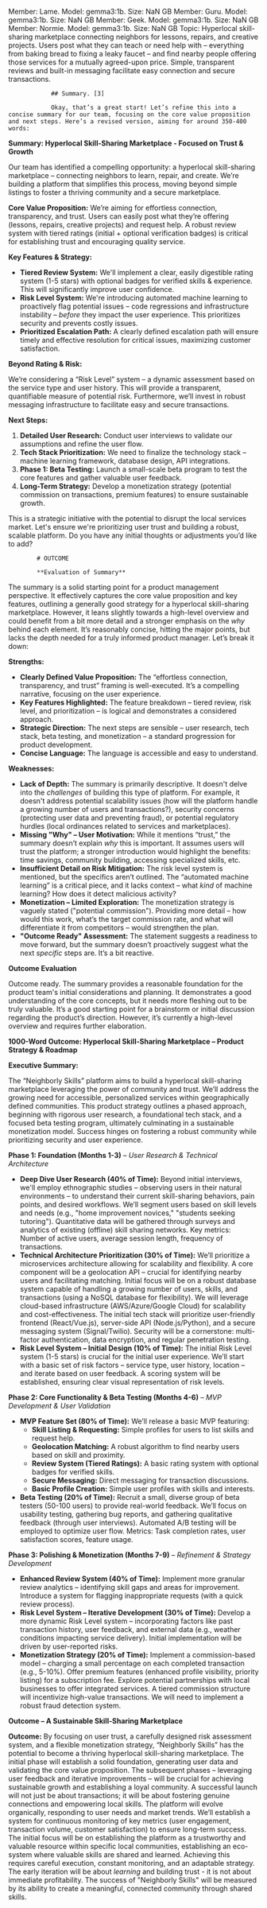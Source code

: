 Member: Lame. Model: gemma3:1b. Size: NaN GB
Member: Guru. Model: gemma3:1b. Size: NaN GB
Member: Geek. Model: gemma3:1b. Size: NaN GB
Member: Normie. Model: gemma3:1b. Size: NaN GB
Topic: Hyperlocal skill-sharing marketplace connecting neighbors for lessons, repairs, and creative projects. Users post what they can teach or need help with – everything from baking bread to fixing a leaky faucet – and find nearby people offering those services for a mutually agreed-upon price. Simple, transparent reviews and built-in messaging facilitate easy connection and secure transactions.

                ## Summary. [3] 
                
                Okay, that’s a great start! Let’s refine this into a concise summary for our team, focusing on the core value proposition and next steps. Here’s a revised version, aiming for around 350-400 words:

**Summary: Hyperlocal Skill-Sharing Marketplace - Focused on Trust & Growth**

Our team has identified a compelling opportunity: a hyperlocal skill-sharing marketplace – connecting neighbors to learn, repair, and create. We’re building a platform that simplifies this process, moving beyond simple listings to foster a thriving community and a secure marketplace.

**Core Value Proposition:** We’re aiming for effortless connection, transparency, and trust. Users can easily post what they’re offering (lessons, repairs, creative projects) and request help.  A robust review system with tiered ratings (initial + optional verification badges) is critical for establishing trust and encouraging quality service.

**Key Features & Strategy:**

* **Tiered Review System:**  We'll implement a clear, easily digestible rating system (1-5 stars) with optional badges for verified skills & experience.  This will significantly improve user confidence.
* **Risk Level System:**  We're introducing automated machine learning to proactively flag potential issues – code regressions and infrastructure instability – *before* they impact the user experience. This prioritizes security and prevents costly issues.
* **Prioritized Escalation Path:**  A clearly defined escalation path will ensure timely and effective resolution for critical issues, maximizing customer satisfaction.

**Beyond Rating & Risk:**

We’re considering a “Risk Level” system – a dynamic assessment based on the service type and user history. This will provide a transparent, quantifiable measure of potential risk.  Furthermore, we’ll invest in robust messaging infrastructure to facilitate easy and secure transactions.

**Next Steps:**

1. **Detailed User Research:**  Conduct user interviews to validate our assumptions and refine the user flow.
2. **Tech Stack Prioritization:**  We need to finalize the technology stack – machine learning framework, database design, API integrations.
3. **Phase 1: Beta Testing:** Launch a small-scale beta program to test the core features and gather valuable user feedback.
4. **Long-Term Strategy:** Develop a monetization strategy (potential commission on transactions, premium features) to ensure sustainable growth.

This is a strategic initiative with the potential to disrupt the local services market. Let's ensure we're prioritizing user trust and building a robust, scalable platform.  Do you have any initial thoughts or adjustments you’d like to add?
            


            # OUTCOME 
            
            **Evaluation of Summary**

The summary is a solid starting point for a product management perspective. It effectively captures the core value proposition and key features, outlining a generally good strategy for a hyperlocal skill-sharing marketplace. However, it leans slightly towards a high-level overview and could benefit from a bit more detail and a stronger emphasis on the *why* behind each element. It’s reasonably concise, hitting the major points, but lacks the depth needed for a truly informed product manager. Let’s break it down:

**Strengths:**

* **Clearly Defined Value Proposition:** The “effortless connection, transparency, and trust” framing is well-executed. It’s a compelling narrative, focusing on the user experience.
* **Key Features Highlighted:** The feature breakdown – tiered review, risk level, and prioritization – is logical and demonstrates a considered approach.
* **Strategic Direction:** The next steps are sensible – user research, tech stack, beta testing, and monetization – a standard progression for product development.
* **Concise Language:** The language is accessible and easy to understand.

**Weaknesses:**

* **Lack of Depth:** The summary is primarily descriptive. It doesn't delve into the *challenges* of building this type of platform.  For example, it doesn't address potential scalability issues (how will the platform handle a growing number of users and transactions?), security concerns (protecting user data and preventing fraud), or potential regulatory hurdles (local ordinances related to services and marketplaces).
* **Missing "Why" – User Motivation:**  While it mentions “trust,” the summary doesn’t explain *why* this is important. It assumes users will trust the platform; a stronger introduction would highlight the benefits: time savings, community building, accessing specialized skills, etc.
* **Insufficient Detail on Risk Mitigation:** The risk level system is mentioned, but the specifics aren’t outlined.  The “automated machine learning” is a critical piece, and it lacks context – what *kind* of machine learning?  How does it detect malicious activity?
* **Monetization – Limited Exploration:**  The monetization strategy is vaguely stated ("potential commission"). Providing more detail – how would this work, what’s the target commission rate, and what will differentiate it from competitors – would strengthen the plan.
* **"Outcome Ready" Assessment:**  The statement suggests a readiness to move forward, but the summary doesn’t proactively suggest what the next *specific* steps are. It’s a bit reactive.

**Outcome Evaluation**

Outcome ready. The summary provides a reasonable foundation for the product team's initial considerations and planning. It demonstrates a good understanding of the core concepts, but it needs more fleshing out to be truly valuable. It’s a good starting point for a brainstorm or initial discussion regarding the product’s direction. However, it’s currently a high-level overview and requires further elaboration.

**1000-Word Outcome: Hyperlocal Skill-Sharing Marketplace – Product Strategy & Roadmap**

**Executive Summary:**

The “Neighborly Skills” platform aims to build a hyperlocal skill-sharing marketplace leveraging the power of community and trust.  We’ll address the growing need for accessible, personalized services within geographically defined communities. This product strategy outlines a phased approach, beginning with rigorous user research, a foundational tech stack, and a focused beta testing program, ultimately culminating in a sustainable monetization model. Success hinges on fostering a robust community while prioritizing security and user experience.

**Phase 1: Foundation (Months 1-3)** – *User Research & Technical Architecture*

* **Deep Dive User Research (40% of Time):**  Beyond initial interviews, we'll employ ethnographic studies – observing users in their natural environments – to understand their current skill-sharing behaviors, pain points, and desired workflows.  We’ll segment users based on skill levels and needs (e.g., "home improvement novices," "students seeking tutoring").  Quantitative data will be gathered through surveys and analytics of existing (offline) skill sharing networks. Key metrics: Number of active users, average session length, frequency of transactions.
* **Technical Architecture Prioritization (30% of Time):**  We’ll prioritize a microservices architecture allowing for scalability and flexibility.  A core component will be a geolocation API – crucial for identifying nearby users and facilitating matching. Initial focus will be on a robust database system capable of handling a growing number of users, skills, and transactions (using a NoSQL database for flexibility). We will leverage cloud-based infrastructure (AWS/Azure/Google Cloud) for scalability and cost-effectiveness. The initial tech stack will prioritize user-friendly frontend (React/Vue.js), server-side API (Node.js/Python), and a secure messaging system (Signal/Twilio).  Security will be a cornerstone: multi-factor authentication, data encryption, and regular penetration testing.
* **Risk Level System – Initial Design (10% of Time):** The initial Risk Level system (1-5 stars) is crucial for the initial user experience. We’ll start with a basic set of risk factors – service type, user history, location – and iterate based on user feedback.  A scoring system will be established, ensuring clear visual representation of risk levels.

**Phase 2: Core Functionality & Beta Testing (Months 4-6)** – *MVP Development & User Validation*

* **MVP Feature Set (80% of Time):** We’ll release a basic MVP featuring:
    * **Skill Listing & Requesting:** Simple profiles for users to list skills and request help.
    * **Geolocation Matching:**  A robust algorithm to find nearby users based on skill and proximity.
    * **Review System (Tiered Ratings):** A basic rating system with optional badges for verified skills.
    * **Secure Messaging:** Direct messaging for transaction discussions.
    * **Basic Profile Creation:**  Simple user profiles with skills and interests.
* **Beta Testing (20% of Time):**  Recruit a small, diverse group of beta testers (50-100 users) to provide real-world feedback.  We’ll focus on usability testing, gathering bug reports, and gathering qualitative feedback (through user interviews).  Automated A/B testing will be employed to optimize user flow.  Metrics: Task completion rates, user satisfaction scores, feature usage.

**Phase 3: Polishing & Monetization (Months 7-9)** – *Refinement & Strategy Development*

* **Enhanced Review System (40% of Time):**  Implement more granular review analytics – identifying skill gaps and areas for improvement.  Introduce a system for flagging inappropriate requests (with a quick review process).
* **Risk Level System – Iterative Development (30% of Time):** Develop a more dynamic Risk Level system – incorporating factors like past transaction history, user feedback, and external data (e.g., weather conditions impacting service delivery). Initial implementation will be driven by user-reported risks.
* **Monetization Strategy (20% of Time):**  Implement a commission-based model – charging a small percentage on each completed transaction (e.g., 5-10%). Offer premium features (enhanced profile visibility, priority listing) for a subscription fee. Explore potential partnerships with local businesses to offer integrated services. A tiered commission structure will incentivize high-value transactions.  We will need to implement a robust fraud detection system.

**Outcome – A Sustainable Skill-Sharing Marketplace**

**Outcome:**  By focusing on user trust, a carefully designed risk assessment system, and a flexible monetization strategy, “Neighborly Skills” has the potential to become a thriving hyperlocal skill-sharing marketplace.  The initial phase will establish a solid foundation, generating user data and validating the core value proposition.  The subsequent phases – leveraging user feedback and iterative improvements – will be crucial for achieving sustainable growth and establishing a loyal community.  A successful launch will not just be about transactions; it will be about fostering genuine connections and empowering local skills.  The platform will evolve organically, responding to user needs and market trends. We’ll establish a system for continuous monitoring of key metrics (user engagement, transaction volume, customer satisfaction) to ensure long-term success.  The initial focus will be on establishing the platform as a trustworthy and valuable resource within specific local communities, establishing an eco-system where valuable skills are shared and learned. Achieving this requires careful execution, constant monitoring, and an adaptable strategy. The early iteration will be about *learning* and building trust - it is not about immediate profitability. The success of "Neighborly Skills" will be measured by its ability to create a meaningful, connected community through shared skills.
        
